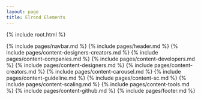 ```yaml
---
layout: page
title: Elrond Elements
---
```

{% include root.html %}

{% include pages/navbar.md %}
{% include pages/header.md %}
{% include pages/content-designers-creators.md %}
{% include pages/content-companies.md %}
{% include pages/content-developers.md %}
{% include pages/content-designers.md %}
{% include pages/content-creators.md %}
{% include pages/content-carousel.md %}
{% include pages/content-guideline.md %}
{% include pages/content-sc.md %}
{% include pages/content-scaling.md %}
{% include pages/content-tools.md %}
{% include pages/content-github.md %}
{% include pages/footer.md %}
